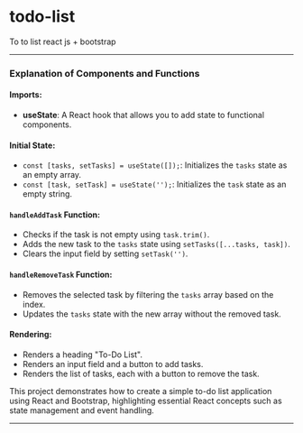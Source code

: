 # todo-list
 To to list react js + bootstrap 

---

### Explanation of Components and Functions

#### Imports:
- **useState**: A React hook that allows you to add state to functional components.

#### Initial State:
- `const [tasks, setTasks] = useState([]);`: Initializes the `tasks` state as an empty array.
- `const [task, setTask] = useState('');`: Initializes the `task` state as an empty string.

#### `handleAddTask` Function:
- Checks if the task is not empty using `task.trim()`.
- Adds the new task to the `tasks` state using `setTasks([...tasks, task])`.
- Clears the input field by setting `setTask('')`.

#### `handleRemoveTask` Function:
- Removes the selected task by filtering the `tasks` array based on the index.
- Updates the `tasks` state with the new array without the removed task.

#### Rendering:
- Renders a heading "To-Do List".
- Renders an input field and a button to add tasks.
- Renders the list of tasks, each with a button to remove the task.

This project demonstrates how to create a simple to-do list application using React and Bootstrap, highlighting essential React concepts such as state management and event handling.

---
